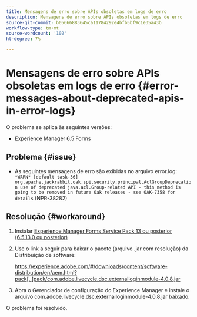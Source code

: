 ```yaml
---
title: Mensagens de erro sobre APIs obsoletas em logs de erro
description: Mensagens de erro sobre APIs obsoletas em logs de erro
source-git-commit: b05666883645ca11784292e4bfb5bf9c1e35a43b
workflow-type: tm+mt
source-wordcount: '102'
ht-degree: 7%

---
```



# Mensagens de erro sobre APIs obsoletas em logs de erro {#error-messages-about-deprecated-apis-in-error-logs}

O problema se aplica às seguintes versões:

* Experience Manager 6.5 Forms

## Problema {#issue}

* As seguintes mensagens de erro são exibidas no arquivo error.log:
   ` *WARN* [default task-36] org.apache.jackrabbit.oak.spi.security.principal.AclGroupDeprecation use of deprecated java.acl.Group-related API - this method is going to be removed in future Oak releases - see OAK-7358 for details` (NPR-38282)

## Resolução {#workaround}

1. Instalar [Experience Manager Forms Service Pack 13 ou posterior (6.5.13.0 ou posterior)](https://experienceleague.adobe.com/docs/experience-manager-65/release-notes/release-notes.html?lang=pt-BR)
1. Use o link a seguir para baixar o pacote (arquivo .jar com resolução) da Distribuição de software:

   https://experience.adobe.com/#/downloads/content/software-distribution/en/aem.html?pack[..]pack/com.adobe.livecycle.dsc.externalloginmodule-4.0.8.jar

1. Abra o Gerenciador de configuração do Experience Manager e instale o arquivo com.adobe.livecycle.dsc.externalloginmodule-4.0.8.jar baixado.

O problema foi resolvido.